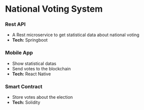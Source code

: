 # National Voting System

### Rest API
* A Rest microservice to get statistical data about national voting
* **Tech:** Springboot

### Mobile App
* Show statistical datas
* Send votes to the blockchain
* **Tech:** React Native

### Smart Contract
* Store votes about the election
* **Tech:** Solidity
